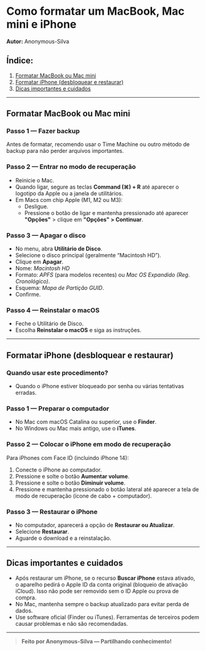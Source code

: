 # Como formatar um MacBook, Mac mini e iPhone
**Autor:** Anonymous-Silva  

## Índice:
1. [Formatar MacBook ou Mac mini](#formatar-macbook-ou-mac-mini)  
2. [Formatar iPhone (desbloquear e restaurar)](#formatar-iphone-desbloquear-e-restaurar)  
3. [Dicas importantes e cuidados](#dicas-importantes-e-cuidados)  

---

## Formatar MacBook ou Mac mini

### Passo 1 — Fazer backup
Antes de formatar, recomendo usar o Time Machine ou outro método de backup para não perder arquivos importantes.

### Passo 2 — Entrar no modo de recuperação
- Reinicie o Mac.  
- Quando ligar, segure as teclas **Command (⌘) + R** até aparecer o logotipo da Apple ou a janela de utilitários.  
- Em Macs com chip Apple (M1, M2 ou M3):  
  - Desligue.  
  - Pressione o botão de ligar e mantenha pressionado até aparecer **"Opções"** > clique em **"Opções" > Continuar**.  

### Passo 3 — Apagar o disco
- No menu, abra **Utilitário de Disco**.  
- Selecione o disco principal (geralmente “Macintosh HD”).  
- Clique em **Apagar**.  
- Nome: *Macintosh HD*  
- Formato: *APFS* (para modelos recentes) ou *Mac OS Expandido (Reg. Cronológico)*.  
- Esquema: *Mapa de Partição GUID*.  
- Confirme.  

### Passo 4 — Reinstalar o macOS
- Feche o Utilitário de Disco.  
- Escolha **Reinstalar o macOS** e siga as instruções.  

---

## Formatar iPhone (desbloquear e restaurar)

### Quando usar este procedimento?
- Quando o iPhone estiver bloqueado por senha ou várias tentativas erradas.

### Passo 1 — Preparar o computador
- No Mac com macOS Catalina ou superior, use o **Finder**.  
- No Windows ou Mac mais antigo, use o **iTunes**.  

### Passo 2 — Colocar o iPhone em modo de recuperação
Para iPhones com Face ID (incluindo iPhone 14):  
1. Conecte o iPhone ao computador.  
2. Pressione e solte o botão **Aumentar volume**.  
3. Pressione e solte o botão **Diminuir volume**.  
4. Pressione e mantenha pressionado o botão lateral até aparecer a tela de modo de recuperação (ícone de cabo + computador).  

### Passo 3 — Restaurar o iPhone
- No computador, aparecerá a opção de **Restaurar ou Atualizar**.  
- Selecione **Restaurar**.  
- Aguarde o download e a reinstalação.  

---

## Dicas importantes e cuidados
- Após restaurar um iPhone, se o recurso **Buscar iPhone** estava ativado, o aparelho pedirá o Apple ID da conta original (bloqueio de ativação iCloud). Isso não pode ser removido sem o ID Apple ou prova de compra.  
- No Mac, mantenha sempre o backup atualizado para evitar perda de dados.  
- Use software oficial (Finder ou iTunes). Ferramentas de terceiros podem causar problemas e não são recomendadas.  

---

> **Feito por Anonymous-Silva — Partilhando conhecimento!**
